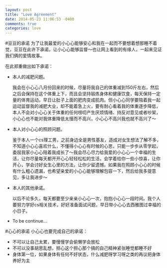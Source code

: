 ```yaml
---
layout: post
title: "Love Agreement"
date: 2014-05-23 11:06:53 -0400
comments: true
categories: love
---
```

#豆豆的承诺
为了让我最爱的小心心能够安心和我在一起而不要想着想那睡不着觉，豆豆在此许下承诺，让小心心能够监督～也让网上看到的有缘人，一起来见证我们俩的爱情故事。

在此郑重做出如下承诺：

* 本人的减肥问题。 

    我会在小心心八月份回来的时候，尽量将我自己的体重减到150斤左右，然后之后会保持在这个体重上下，而且会坚持锻炼身体和健康饮食，每天保持一定量的体育运动，早日让肚子上面的肥肉变成肌肉。但小心心同学要陪着我一起运动监督我的减肥大业，却不能着急上火，要有耐心看着我的体重逐步降低，本人不会对小心心关于体重的任何唠叨产生厌烦情绪、持反对意见或者吵架，小心心也不能对我体重降低太慢而不高兴，小心心不高兴我也就不高兴了～
    
* 本人对小心心的照顾问题。

    鉴于本人一个cs理工男，之前身边全是男性基友，造成对女生想法了解不多，不知道小心心喜欢什么，不懂得小心心有时候的心思，只能一步步从零学起，委屈我家小心心陪着我成长了～我会尽心尽力给我爱的小心心一个幸福的生活，让你尽量每天都开开心心轻轻松松的生活，会学着给你一些小惊喜，让你开心，学会讨好女生心里的方法，让你少留遗憾。如果我在照顾小心心的时候有什么粗心遗漏，也希望亲爱的小心心能够理解包容一下，然后给我多提意见，多让我进步～
    
* 本人的其他承诺。

    以后不论多久，每天都要至少亲亲小心心一次，抱抱小心心一段时间。我个人要努力学好cs相关技术，好好准备面试问题，早日带小心心去西雅图过幸福的小日子。
    
* To be continue...

#心心的承诺
小心心也要完成自己的承诺：

* 不可以让自己太累，要慢慢学会偷懒学会放松
* 不可以没事胡思乱想，担心这个担心那个搞的自己精神紧张睡觉都睡不好
* 身体第一位，如果身体有任何不好状态，什么减肥呀学习呀之类的再议把身体养好为主